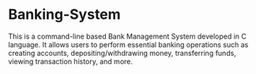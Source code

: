 # Banking-System
This is a command-line based Bank Management System developed in C language. It allows users to perform essential banking operations such as creating accounts, depositing/withdrawing money, transferring funds, viewing transaction history, and more.

